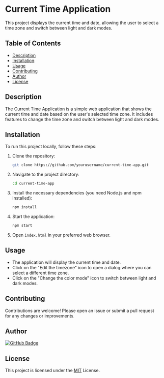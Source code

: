 # Current Time Application

This project displays the current time and date, allowing the user to select a time zone and switch between light and dark modes.

## Table of Contents
- [Description](#description)
- [Installation](#installation)
- [Usage](#usage)
- [Contributing](#contributing)
- [Author](#author)
- [License](#license)

## Description

The Current Time Application is a simple web application that shows the current time and date based on the user's selected time zone. It includes features to change the time zone and switch between light and dark modes.

## Installation

To run this project locally, follow these steps:

1. Clone the repository:
    ```bash
    git clone https://github.com/yourusername/current-time-app.git
    ```
2. Navigate to the project directory:
    ```bash
    cd current-time-app
    ```
3. Install the necessary dependencies (you need Node.js and npm installed):
    ```bash
    npm install
    ```
4. Start the application:
    ```bash
    npm start
    ```
5. Open `index.html` in your preferred web browser.

## Usage

- The application will display the current time and date.
- Click on the "Edit the timezone" icon to open a dialog where you can select a different time zone.
- Click on the "Change the color mode" icon to switch between light and dark modes.

## Contributing

Contributions are welcome! Please open an issue or submit a pull request for any changes or improvements.

## Author
[![GitHub Badge](https://img.shields.io/badge/PixelPilot24-Profile-darkgreen?style=flat&logo=github)](https://github.com/PixelPilot24)

## License
This project is licensed under the [MIT](https://choosealicense.com/licenses/mit/) License.
